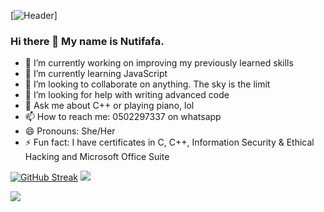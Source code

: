 [![Header](https://raw.githubusercontent.com/neophyte-programmer/neophyte-programmer/banner.png)]

### Hi there 👋 My name is Nutifafa.

- 🔭 I’m currently working on improving my previously learned skills
- 🌱 I’m currently learning JavaScript
- 👯 I’m looking to collaborate on anything. The sky is the limit
- 🤔 I’m looking for help with writing advanced code
- 💬 Ask me about C++ or playing piano, lol
- 📫 How to reach me: 0502297337 on whatsapp
- 😄 Pronouns: She/Her
- ⚡ Fun fact: I have certificates in C, C++, Information Security & Ethical Hacking and Microsoft Office Suite 

[![GitHub Streak](http://github-readme-streak-stats.herokuapp.com?user=neophyte-programmer&theme=dark&hide_border=true)](https://git.io/streak-stats) ![](https://github-readme-stats.vercel.app/api?username=neophyte-programmer&theme=radical) 

<img align="center" src="https://github-readme-stats.vercel.app/api/top-langs/?username=neophyte-programmer&theme=dark&layout=compact"/>

